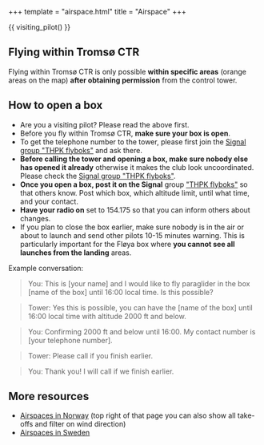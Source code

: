 +++
template = "airspace.html"
title = "Airspace"
+++

{{ visiting_pilot() }}



## Flying within Tromsø CTR

Flying within Tromsø CTR is only possible **within specific areas** (orange
areas on the map) **after obtaining permission** from the control tower.


## How to open a box

- Are you a visiting pilot? Please read the above first.
- Before you fly within Tromsø CTR, **make sure your box is open**.
- To get the telephone number to the tower, please first join the [Signal group "THPK flyboks"](@/contact.md) and ask there.
- **Before calling the tower and opening a box, make sure nobody else has opened it already**
  otherwise it makes the club look uncoordinated. Please check the [Signal group "THPK flyboks"](@/contact.md).
- **Once you open a box, post it on the Signal** group ["THPK flyboks"](@/contact.md) so that others know.
  Post which box, which altitude limit, until what time, and your contact.
- **Have your radio on** set to 154.175 so that you can inform others about changes.
- If you plan to close the box earlier, make sure nobody is in the air or about
  to launch and send other pilots 10-15 minutes warning. This is particularly important for the
  Fløya box where **you cannot see all launches from the landing** areas.

Example conversation:

> You: This is [your name] and I would like to fly paraglider in the box [name of the box] until 16:00 local time. Is this possible?

> Tower: Yes this is possible, you can have the [name of the box] until 16:00 local time with altitude 2000 ft and below.

> You: Confirming 2000 ft and below until 16:00. My contact number is [your telephone number].

> Tower: Please call if you finish earlier.

> You: Thank you! I will call if we finish earlier.


## More resources

- [Airspaces in Norway](https://luftrom.info/viewer.html) (top right of that
  page you can also show all take-offs and filter on wind direction)
- [Airspaces in Sweden](https://www.highfly.se/luftrum/)
